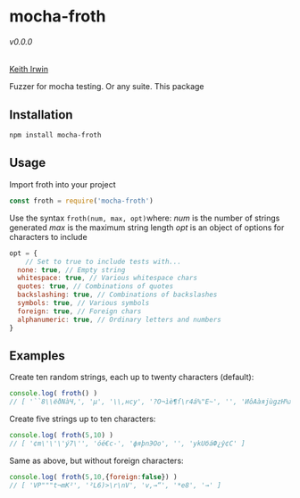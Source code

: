 # mocha-froth
###### v0.0.0
[Keith Irwin](https://keithirwin.us/)

Fuzzer for mocha testing.  Or any suite.  This package 

## Installation

```sh
npm install mocha-froth
```


## Usage

Import froth into your project

```javascript
const froth = require('mocha-froth')
```

Use the syntax `froth(num, max, opt)`where:
*num* is the number of strings generated
*max* is the maximum string length
*opt* is an object of options for characters to include

```javascript
opt = {
	// Set to true to include tests with...
  none: true, // Empty string
  whitespace: true, // Various whitespace chars
  quotes: true, // Combinations of quotes
  backslashing: true, // Combinations of backslashes
  symbols: true, // Various symbols
  foreign: true, // Foreign chars
  alphanumeric: true, // Ordinary letters and numbers
}
```

## Examples

Create ten random strings, each up to twenty characters (default): 

```javascript
console.log( froth() )
// [ '``8\\ёðNàЧ,', 'µ', '\\,нcy', '?O¬ìè¶ſ\r4á%"Е~', '', 'ИôAàяjùgzH%хйf', 'd\r\nïЧо', '«&pcj→ъгPfЬа|h', 'ñgMſииe&?“3ьXî¢òдq<ц', 'Un5tĸ' ]
```

Create five strings up to ten characters: 

```javascript
console.log( froth(5,10) )
// [ '¢m\'\'\'ý7\'', 'óé€с-', 'фяþnЭOо', '', 'ykUбáФ¿ŷ¢С' ]
```

Same as above, but without foreign characters: 
```javascript
console.log( froth(5,10,{foreign:false}) )
// [ 'VP"""t¬mK²', '²L6)>\r\nV', 'v,→“', '*e8', '→' ]
```
